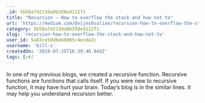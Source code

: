```yaml
---
_id: 5b58a7d213da0b350ed112f1
title: "Recursion — How to overflow the stack and how not to"
url: 'https://medium.com/@vijeshsalian/recursion-how-to-overflow-the-stack-and-how-not-to-b9dcffdfab27'
category: 5b58a7d213da0b350ed112f1
slug: 'recursion-how-to-overflow-the-stack-and-how-not-to'
user_id: 5a83ce59d6eb0005c4ecda2c
username: 'bill-s'
createdOn: '2018-07-25T16:39:46.843Z'
tags: [c#]
---
```


In one of my previous blogs, we created a recursive function. Recursive functions are functions that calls itself. If you were new to recursive function, it may have hurt your brain. Today’s blog is in the similar lines. It may help you understand recursion better.


